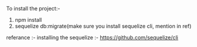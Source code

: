 To install the project:-
1. npm install
2. sequelize db:migrate(make sure you install sequelize cli, mention in ref)


referance :-
installing the sequelize :-
https://github.com/sequelize/cli
